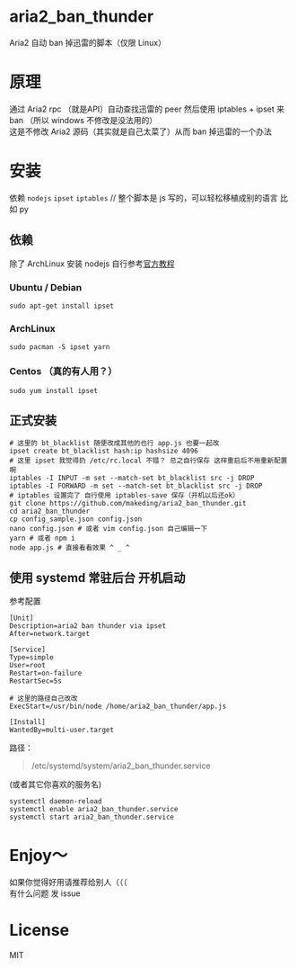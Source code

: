 # aria2_ban_thunder
Aria2 自动 ban 掉迅雷的脚本（仅限 Linux）

# 原理
通过 Aria2 rpc （就是API）自动查找迅雷的 peer 然后使用 iptables + ipset 来 ban （所以 windows 不修改是没法用的）  
这是不修改 Aria2 源码（其实就是自己太菜了）从而 ban 掉迅雷的一个办法
# 安装
依赖 `nodejs` `ipset` `iptables` // 整个脚本是 js 写的，可以轻松移植成别的语言 比如 py
## 依赖
除了 ArchLinux 安装 nodejs 自行参考[官方教程](https://github.com/nodesource/distributions/blob/master/README.md)
### Ubuntu / Debian
    sudo apt-get install ipset

### ArchLinux
    sudo pacman -S ipset yarn

### Centos （真的有人用？）
    sudo yum install ipset
## 正式安装
    # 这里的 bt_blacklist 随便改成其他的也行 app.js 也要一起改
    ipset create bt_blacklist hash:ip hashsize 4096
    # 这里 ipset 我觉得扔 /etc/rc.local 不错？ 总之自行保存 这样重启后不用重新配置啊
    iptables -I INPUT -m set --match-set bt_blacklist src -j DROP
    iptables -I FORWARD -m set --match-set bt_blacklist src -j DROP
    # iptables 设置完了 自行使用 iptables-save 保存（开机以后还ok）
    git clone https://github.com/makeding/aria2_ban_thunder.git
    cd aria2_ban_thunder
    cp config_sample.json config.json
    nano config.json # 或者 vim config.json 自己编辑一下
    yarn # 或者 npm i
    node app.js # 直接看看效果 ^ _ ^
## 使用 systemd 常驻后台 开机启动
参考配置

    [Unit]
    Description=aria2 ban thunder via ipset
    After=network.target
    
    [Service]
    Type=simple
    User=root
    Restart=on-failure
    RestartSec=5s

    # 这里的路径自己改改
    ExecStart=/usr/bin/node /home/aria2_ban_thunder/app.js 
    
    [Install]
    WantedBy=multi-user.target

路径：
> /etc/systemd/system/aria2_ban_thunder.service  

(或者其它你喜欢的服务名)

    systemctl daemon-reload 
    systemctl enable aria2_ban_thunder.service
    systemctl start aria2_ban_thunder.service

# Enjoy～ #
如果你觉得好用请推荐给别人（（（  
有什么问题 发 issue
# License
MIT
